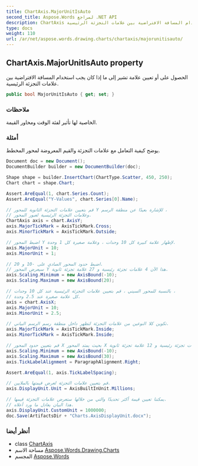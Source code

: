 ```yaml
---
title: ChartAxis.MajorUnitIsAuto
second_title: Aspose.Words لمراجع .NET API
description: ChartAxis ملكية. الحصول على أو تعيين علامة تشير إلى ما إذا كان يجب استخدام المسافة الافتراضية بين علامات التجزئة الرئيسية.
type: docs
weight: 110
url: /ar/net/aspose.words.drawing.charts/chartaxis/majorunitisauto/
---
```

## ChartAxis.MajorUnitIsAuto property

الحصول على أو تعيين علامة تشير إلى ما إذا كان يجب استخدام المسافة الافتراضية بين علامات التجزئة الرئيسية.

```csharp
public bool MajorUnitIsAuto { get; set; }
```

### ملاحظات

الخاصية لها تأثير لفئة الوقت ومحاور القيمة.

### أمثلة

يوضح كيفية التعامل مع علامات التجزئة والقيم المعروضة لمحور المخطط.

```csharp
Document doc = new Document();
DocumentBuilder builder = new DocumentBuilder(doc);

Shape shape = builder.InsertChart(ChartType.Scatter, 450, 250);
Chart chart = shape.Chart;

Assert.AreEqual(1, chart.Series.Count);
Assert.AreEqual("Y-Values", chart.Series[0].Name);

// قم بتعيين علامات التجزئة الثانوية للمحور Y للإشارة بعيدًا عن منطقة الرسم ،
// وعلامات التجزئة الرئيسية لعبور المحور.
ChartAxis axis = chart.AxisY;
axis.MajorTickMark = AxisTickMark.Cross;
axis.MinorTickMark = AxisTickMark.Outside;

// اضبط المحور Y لإظهار علامة كبيرة كل 10 وحدات ، وعلامة صغيرة كل 1 وحدة.
axis.MajorUnit = 10;
axis.MinorUnit = 1;

// اضبط حدود المحور الصادي على -10 و 20.
// سيعرض المحور Y هذا الآن 4 علامات تجزئة رئيسية و 27 علامة تجزئة ثانوية.
axis.Scaling.Minimum = new AxisBound(-10);
axis.Scaling.Maximum = new AxisBound(20);

// بالنسبة للمحور السيني ، قم بتعيين علامات التجزئة الرئيسية عند كل 10 وحدات ،
// كل علامة صغيرة عند 2.5 وحدة.
axis = chart.AxisX;
axis.MajorUnit = 10;
axis.MinorUnit = 2.5;

// تكوين كلا النوعين من علامات التجزئة لتظهر داخل منطقة رسم الرسم البياني.
axis.MajorTickMark = AxisTickMark.Inside;
axis.MinorTickMark = AxisTickMark.Inside;

// قم بتعيين حدود المحور X بحيث يمتد المحور X على 5 علامات تجزئة رئيسية و 12 علامة تجزئة ثانوية.
axis.Scaling.Minimum = new AxisBound(-10);
axis.Scaling.Maximum = new AxisBound(30);
axis.TickLabelAlignment = ParagraphAlignment.Right;

Assert.AreEqual(1, axis.TickLabelSpacing);

// قم بتعيين علامات التجزئة لعرض قيمتها بالملايين.
axis.DisplayUnit.Unit = AxisBuiltInUnit.Millions;

// يمكننا تعيين قيمة أكثر تحديدًا والتي من خلالها ستعرض علامات التجزئة قيمها.
// هذا البيان يعادل ما ورد أعلاه.
axis.DisplayUnit.CustomUnit = 1000000;
doc.Save(ArtifactsDir + "Charts.AxisDisplayUnit.docx");
```

### أنظر أيضا

* class [ChartAxis](../)
* مساحة الاسم [Aspose.Words.Drawing.Charts](../../chartaxis/)
* المجسم [Aspose.Words](../../../)


